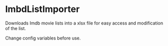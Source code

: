 # ImbdListImporter

Downloads Imdb movie lists into a xlsx file for easy access and modification of the list.

Change config variables before use.  
